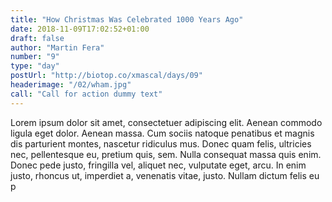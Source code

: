 ```yaml
---
title: "How Christmas Was Celebrated 1000 Years Ago"
date: 2018-11-09T17:02:52+01:00
draft: false
author: "Martin Fera"
number: "9"
type: "day"
postUrl: "http://biotop.co/xmascal/days/09"
headerimage: "/02/wham.jpg"
call: "Call for action dummy text"
---
```

Lorem ipsum dolor sit amet, consectetuer adipiscing elit. Aenean commodo ligula eget dolor. Aenean massa. Cum sociis natoque penatibus et magnis dis parturient montes, nascetur ridiculus mus. Donec quam felis, ultricies nec, pellentesque eu, pretium quis, sem. Nulla consequat massa quis enim. Donec pede justo, fringilla vel, aliquet nec, vulputate eget, arcu. In enim justo, rhoncus ut, imperdiet a, venenatis vitae, justo. Nullam dictum felis eu p
